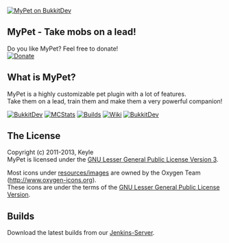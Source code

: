 [![MyPet on BukkitDev][Banner]][BukkitDev]
## MyPet - Take mobs on a lead!

Do you like MyPet? Feel free to donate!<br />
[![Donate](https://www.paypalobjects.com/en_US/i/btn/btn_donate_LG.gif)][Donate]

## What is MyPet?
MyPet is a highly customizable pet plugin with a lot of features.<br />
Take them on a lead, train them and make them a very powerful companion!

[![BukkitDev][Logo]][BukkitDev]
[![MCStats][MCStatsImage]][MCStats]
[![Builds][BuildsImage]][Builds]
[![Wiki][WikiImage]][Wiki]
[![BukkitDev][BukkitDevImage]][BukkitDev]

## The License
Copyright (c) 2011-2013, Keyle<br />
MyPet is licensed under the [GNU Lesser General Public License Version 3][License].

Most icons under [resources/images] are owned by the Oxygen Team (http://www.oxygen-icons.org).<br />
These icons are under the terms of the [GNU Lesser General Public License Version][License].

## Builds
Download the latest builds from our [Jenkins-Server][Builds].


[Logo]: http://dl.keyle.de/images/logo.png
[Banner]: http://dl.keyle.de/images/banner.png
[License]: http://www.gnu.org/licenses/lgpl.html
[resources/images]: https://github.com/xXKeyleXx/MyPet/tree/master/src/main/resources/images
[Donate]: http://www.paypal.com/cgi-bin/webscr?cmd=_s-xclick&hosted_button_id=TZD8FU8QMW53A&item_name=Donation+for+MyPet
[MCStats]: http://mcstats.org/plugin/MyPet
[MCStatsImage]: http://dl.keyle.de/images/metrics.png
[Builds]: http://build.keyle.de/job/MyPet/
[BuildsImage]: http://dl.keyle.de/images/devbuilds.png
[Wiki]: http://mypet.keyle.de/
[WikiImage]: http://dl.keyle.de/images/wiki.png
[BukkitDev]: http://dev.bukkit.org/server-mods/mypet/
[BukkitDevImage]: http://dl.keyle.de/images/bukkitdev.png